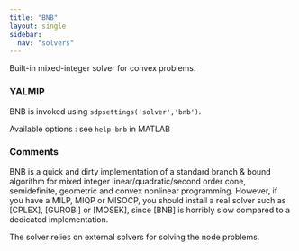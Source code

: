 ```yaml
---
title: "BNB"
layout: single
sidebar:
  nav: "solvers"
---
```


Built-in mixed-integer solver for convex problems.

### YALMIP
BNB is invoked using `sdpsettings('solver','bnb')`.

Available options : see `help bnb` in MATLAB

### Comments
BNB is a quick and dirty implementation of a standard branch & bound algorithm for mixed integer linear/quadratic/second order cone, semidefinite, geometric and convex nonlinear programming. However, if you have a MILP, MIQP or MISOCP, you should install a real solver such as [CPLEX], [GUROBI] or [MOSEK], since [BNB] is horribly slow compared to a dedicated implementation.

The solver relies on external solvers for solving the node problems.

